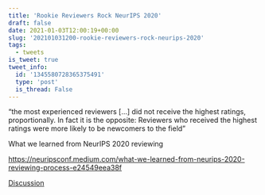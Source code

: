 ```yaml
---
title: 'Rookie Reviewers Rock NeurIPS 2020'
draft: false
date: 2021-01-03T12:00:19+00:00
slug: '202101031200-rookie-reviewers-rock-neurips-2020'
tags:
  - tweets
is_tweet: true
tweet_info:
  id: '1345580728365375491'
  type: 'post'
  is_thread: False
---
```




“the most experienced reviewers […] did not receive the highest ratings, proportionally. In fact it is the opposite: Reviewers who received the highest ratings were more likely to be newcomers to the field”

What we learned from NeurIPS 2020 reviewing

<https://neuripsconf.medium.com/what-we-learned-from-neurips-2020-reviewing-process-e24549eea38f>

[Discussion](https://x.com/sytelus/status/1345580728365375491)
